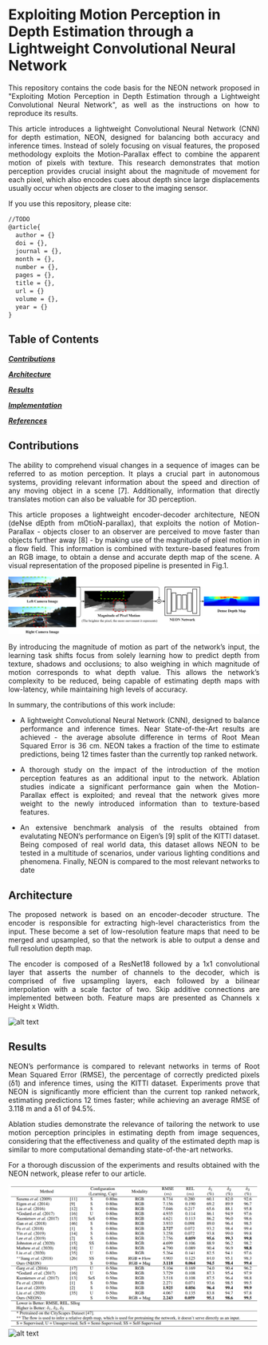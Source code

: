 # Exploiting Motion Perception in Depth Estimation through a Lightweight Convolutional Neural Network
<p align="justify">
This repository contains the code basis for the NEON network proposed in "Exploiting Motion Perception in Depth Estimation through a Lightweight Convolutional Neural Network", as well as the instructions on how to reproduce its results.
  
<p align="justify">
This article introduces a lightweight Convolutional Neural Network (CNN) for depth estimation, NEON, designed for balancing both accuracy and inference times.
Instead of solely focusing on visual features, the proposed methodology exploits the Motion-Parallax effect to combine the apparent motion of pixels with texture. 
This research demonstrates that motion perception provides crucial insight about the magnitude of movement for each pixel, which also encodes cues about depth since large displacements usually occur when objects are closer to the imaging sensor. 
</p>

If you use this repository, please cite:
```
//TODO
@article{
  author = {}
  doi = {},
  journal = {},
  month = {},
  number = {},
  pages = {},
  title = {},
  url = {}
  volume = {},
  year = {}
}
```
## Table of Contents

[***Contributions***](https://github.com/pedronunoleite/NEON#Contributions)

[***Architecture***](https://github.com/pedronunoleite/NEON#Architecture)

[***Results***](https://github.com/pedronunoleite/NEON#Results)

[***Implementation***](https://github.com/pedronunoleite/NEON#Implementation)

[***References***](https://github.com/pedronunoleite/NEON#References)


## Contributions

<p align="justify">
The ability to comprehend visual changes in a sequence of images can be referred to as motion perception. It plays a crucial part in autonomous systems, providing relevant
information about the speed and direction of any moving object in a scene [7]. Additionally, information that directly translates motion can also be valuable for 3D perception.
</p>

<p align="justify">
This article proposes a lightweight encoder-decoder architecture, NEON (deNse dEpth from mOtioN-parallax), that exploits the notion of Motion-Parallax - objects closer to an observer are perceived to move faster than objects further away [8] - by making use of the magnitude of pixel motion in a flow field. This information is combined with texture-based features from an RGB image, to obtain a dense and accurate depth map of the scene. A visual representation of the proposed pipeline is presented in Fig.1.
</p>

![alt text](https://github.com/pedronunoleite/NEON/blob/main/media/visual_abstract.png)

<p align="justify">
By introducing the magnitude of motion as part of the network’s input, the learning task shifts focus from solely learning how to predict depth from texture, shadows and
occlusions; to also weighing in which magnitude of motion corresponds to what depth value. This allows the network’s complexity to be reduced, being capable of estimating depth
maps with low-latency, while maintaining high levels of accuracy.
</p>

In summary, the contributions of this work include:
<ul>
  <li><p align="justify"> 
A lightweight Convolutional Neural Network (CNN), designed to balance performance and inference times. Near State-of-the-Art results are achieved - the average absolute difference in terms of Root Mean Squared Error is 36 cm. NEON takes a fraction of the time to estimate predictions, being 12 times faster than the currently top ranked network. </p></li>
  <li><p align="justify"> 
     A thorough study on the impact of the introduction of the motion perception features as an additional input to the network. Ablation studies indicate a significant performance gain when the Motion-Parallax effect is exploited; and reveal that the network gives more weight to the newly introduced information than to texture-based features.
    </p></li>
  <li><p align="justify"> 
    An extensive benchmark analysis of the results obtained from evalutating NEON’s performance on Eigen’s [9] split of the KITTI dataset. Being composed of real world data, this dataset allows NEON to be tested in a multitude of scenarios, under various lighting conditions and phenomena. Finally, NEON is compared to the most relevant networks to date
   </p></li></ul>

## Architecture
<p align="justify"> 
The proposed network is based on an encoder-decoder structure. The encoder is responsible for extracting high-level characteristics from the input. These become a set of low-resolution feature maps that need to be merged and upsampled, so that the network is able to output a dense and full resolution depth map.  
</p>

<p align="justify">  
The encoder is composed of a ResNet18 followed by a 1x1 convolutional layer that asserts the number of channels to the decoder, which is comprised of five upsampling layers, each followed by a bilinear interpolation with a scale factor of two. Skip additive connections are implemented between both. Feature maps are presented as Channels x Height x Width.

![alt text](https://github.com/pedronunoleite/NEON/blob/main/media/neon_arch.png)


## Results

<p align="justify"> 
NEON’s performance is compared to relevant networks in terms of Root Mean Squared Error (RMSE), the percentage of correctly predicted pixels (δ1) and inference times, using the KITTI dataset. Experiments prove that NEON is significantly more efficient than the current top ranked network, estimating predictions 12 times faster; while achieving an average RMSE of 3.118 m and a δ1 of 94.5%. 
</p>
<p align="justify"> 
Ablation studies demonstrate the relevance of tailoring the network to use motion perception principles in estimating depth from image sequences, considering that the effectiveness and quality of the estimated depth map is similar to more computational demanding state-of-the-art networks.
</p>

<p align="justify"> 
For a thorough discussion of the experiments and results obtained with the NEON network, please refer to our article.
</p>

![alt text](https://github.com/pedronunoleite/NEON/blob/main/media/sota_comp.png)
![alt text](https://github.com/pedronunoleite/NEON/blob/main/media/sota_comp_img.png)




